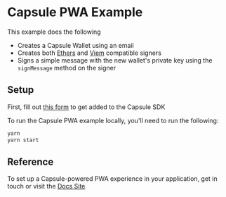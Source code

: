 # Capsule PWA Example

This example does the following
- Creates a Capsule Wallet using an email
- Creates both [Ethers](https://docs.ethers.org/) and [Viem](https://viem.sh/) compatible signers
- Signs a simple message with the new wallet's private key using the `signMessage` method on the signer

## Setup
First, fill out [this form](https://form.typeform.com/to/hLaJeYJW) to get added to the Capsule SDK

To run the Capsule PWA example locally, you'll need to run the following:
```bash
yarn
yarn start
```

## Reference
To set up a Capsule-powered PWA experience in your application, get in touch or visit the [Docs Site](https://docs.usecapsule.com/)
